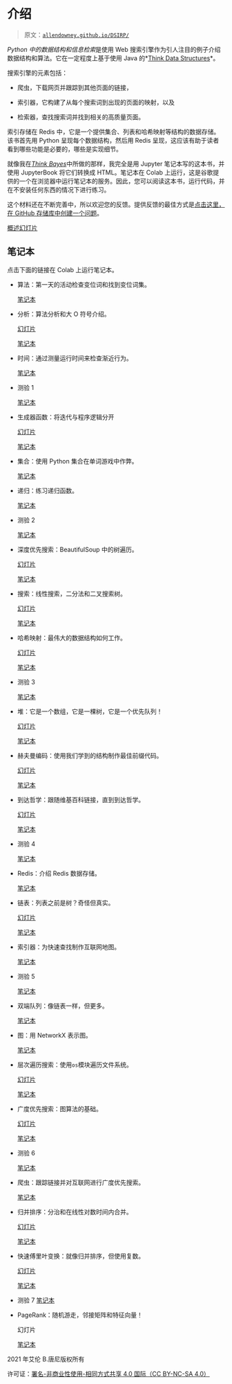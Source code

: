 # 介绍

> 原文：[`allendowney.github.io/DSIRP/`](https://allendowney.github.io/DSIRP/)

*Python 中的数据结构和信息检索*是使用 Web 搜索引擎作为引人注目的例子介绍数据结构和算法。它在一定程度上基于使用 Java 的*[Think Data Structures](https://greenteapress.com/wp/think-data-structures/)*。

搜索引擎的元素包括：

+   爬虫，下载网页并跟踪到其他页面的链接，

+   索引器，它构建了从每个搜索词到出现的页面的映射，以及

+   检索器，查找搜索词并找到相关的高质量页面。

索引存储在 Redis 中，它是一个提供集合、列表和哈希映射等结构的数据存储。该书首先用 Python 呈现每个数据结构，然后用 Redis 呈现，这应该有助于读者看到哪些功能是必要的，哪些是实现细节。

就像我在[*Think Bayes*](https://greenteapress.com/wp/think-bayes/)中所做的那样，我完全是用 Jupyter 笔记本写的这本书，并使用 JupyterBook 将它们转换成 HTML。笔记本在 Colab 上运行，这是谷歌提供的一个在浏览器中运行笔记本的服务。因此，您可以阅读这本书，运行代码，并在不安装任何东西的情况下进行练习。

这个材料还在不断完善中，所以欢迎您的反馈。提供反馈的最佳方式是[点击这里，在 GitHub 存储库中创建一个问题](https://github.com/AllenDowney/DSIRP/issues)。

[概述幻灯片](https://docs.google.com/presentation/d/e/2PACX-1vRFFocqlEH4YAbi8_xgZhfx9cvHFdMkhx_-yQ2aVVqc5quUQlm_mhuu7XoE9UOARsvwDe9X0kcA2DqS/pub)

## 笔记本

点击下面的链接在 Colab 上运行笔记本。

+   算法：第一天的活动检查变位词和找到变位词集。

    [笔记本](https://colab.research.google.com/github/AllenDowney/DSIRP/blob/main/notebooks/algorithms.ipynb)

+   分析：算法分析和大 O 符号介绍。

    [幻灯片](https://docs.google.com/presentation/d/e/2PACX-1vQXYlOUlPPTE9GGR3UBugxYT8n_TcIGR5ttG7Rz_aA8lAFLTCeYUC1HFnQyDQBKPOv6PC7_PQ5Q-xz6/pub)

    [笔记本](https://colab.research.google.com/github/AllenDowney/DSIRP/blob/main/notebooks/analysis.ipynb)

+   时间：通过测量运行时间来检查渐近行为。

    [笔记本](https://colab.research.google.com/github/AllenDowney/DSIRP/blob/main/notebooks/timing.ipynb)

+   测验 1

    [笔记本](https://colab.research.google.com/github/AllenDowney/DSIRP/blob/main/notebooks/quiz01.ipynb)

+   生成器函数：将迭代与程序逻辑分开

    [幻灯片](https://docs.google.com/presentation/d/e/2PACX-1vTOxX01R5LNdEZDqSkiG5YOlJQieAO2bePigUnz6Fx5fiJqTMtpoOzn0ltpaeuWbfLl74vz6YqWUmZK/pub)

    [笔记本](https://colab.research.google.com/github/AllenDowney/DSIRP/blob/main/notebooks/generator.ipynb)

+   集合：使用 Python 集合在单词游戏中作弊。

    [笔记本](https://colab.research.google.com/github/AllenDowney/DSIRP/blob/main/notebooks/set.ipynb)

+   递归：练习递归函数。

    [笔记本](https://colab.research.google.com/github/AllenDowney/DSIRP/blob/main/notebooks/recursion.ipynb)

+   测验 2

    [笔记本](https://colab.research.google.com/github/AllenDowney/DSIRP/blob/main/notebooks/quiz02.ipynb)

+   深度优先搜索：BeautifulSoup 中的树遍历。

    [幻灯片](https://docs.google.com/presentation/d/e/2PACX-1vTQzIt8u_vdwhqeFjPIHUNDFlO0_2-GId567gTbSCtyfQM0nRWjlxbklUhWTGl4KDzVI4_JxcfYRfEa/pub)

    [笔记本](https://colab.research.google.com/github/AllenDowney/DSIRP/blob/main/notebooks/dfs.ipynb)

+   搜索：线性搜索，二分法和二叉搜索树。

    [幻灯片](https://docs.google.com/presentation/d/e/2PACX-1vQItNQPqCoUITZggi-ML-OYZtecevxcsPVvbP1JvW55erx2tXaO3cibTrWE5E8myJ4wqRPLt7xby7ei/pub)

    [笔记本](https://colab.research.google.com/github/AllenDowney/DSIRP/blob/main/notebooks/searching.ipynb)

+   哈希映射：最伟大的数据结构如何工作。

    [幻灯片](https://docs.google.com/presentation/d/e/2PACX-1vQXOQd5jpi4eHfIg9iqPCOSLVFEnaAvAiFhBAGZECl0wZ2XKJdbMSnGZsym8CvVq-IsxvvKu1tB7e2L/pub)

    [笔记本](https://colab.research.google.com/github/AllenDowney/DSIRP/blob/main/notebooks/hashmap.ipynb)

+   测验 3

    [笔记本](https://colab.research.google.com/github/AllenDowney/DSIRP/blob/main/notebooks/quiz03.ipynb)

+   堆：它是一个数组，它是一棵树，它是一个优先队列！

    [幻灯片](https://docs.google.com/presentation/d/e/2PACX-1vQTHKlq7pvrOCgqgPhLodGUtrcA3sFGco4r8O041WvmKLi-JFDfUPpb4X6txEn1qe2RR_xBfvXlXtSD/pub)

    [笔记本](https://colab.research.google.com/github/AllenDowney/DSIRP/blob/main/notebooks/heap.ipynb)

+   赫夫曼编码：使用我们学到的结构制作最佳前缀代码。

    [幻灯片](https://docs.google.com/presentation/d/e/2PACX-1vQjk8Ko3u59qdandz-R_KfmQiHc2oIBk5RcJlWMXubdIMDxYuZpVHqn26jLylm0_eMf_ZJ-rOgnBjpi/pub)

    [笔记本](https://colab.research.google.com/github/AllenDowney/DSIRP/blob/main/notebooks/huffman.ipynb)

+   到达哲学：跟随维基百科链接，直到到达哲学。

    [幻灯片](https://docs.google.com/presentation/d/e/2PACX-1vQKVxHQKnp4LoiDipCvMh6GFRhgdiNFG_fqJ6vOfFb-ai9S1jLLbFvR1Qp4ocaAMNGL2FSaUd3-3H62/pub)

    [笔记本](https://colab.research.google.com/github/AllenDowney/DSIRP/blob/main/notebooks/philosophy.ipynb)

+   测验 4

    [笔记本](https://colab.research.google.com/github/AllenDowney/DSIRP/blob/main/notebooks/quiz04.ipynb)

+   Redis：介绍 Redis 数据存储。

    [笔记本](https://colab.research.google.com/github/AllenDowney/DSIRP/blob/main/notebooks/redis.ipynb)

+   链表：列表之前是树？奇怪但真实。

    [幻灯片](https://docs.google.com/presentation/d/e/2PACX-1vRSKmupEcVRXzH4jj31Zk5To6PrmIej58HviUrbN0a7wKTKBZwdoVHcGSFKvWac-L1w3Js9R6eD33fn/pub)

    [笔记本](https://colab.research.google.com/github/AllenDowney/DSIRP/blob/main/notebooks/linked_list.ipynb)

+   索引器：为快速查找制作互联网地图。

    [笔记本](https://colab.research.google.com/github/AllenDowney/DSIRP/blob/main/notebooks/indexer.ipynb)

+   测验 5

    [笔记本](https://colab.research.google.com/github/AllenDowney/DSIRP/blob/main/notebooks/quiz05.ipynb)

+   双端队列：像链表一样，但更多。

    [笔记本](https://colab.research.google.com/github/AllenDowney/DSIRP/blob/main/notebooks/deque.ipynb)

+   图：用 NetworkX 表示图。

    [笔记本](https://colab.research.google.com/github/AllenDowney/DSIRP/blob/main/notebooks/graph.ipynb)

+   层次遍历搜索：使用`os`模块遍历文件系统。

    [幻灯片](https://docs.google.com/presentation/d/e/2PACX-1vQT31xIq3pY-JF9J2RezS-i3528RM-NSpa67PN3wjfNF_6T0uUw_pV253lFKCB7pc_zXsnglXKOU2Pw/pub)

    [笔记本](https://colab.research.google.com/github/AllenDowney/DSIRP/blob/main/notebooks/level_order.ipynb)

+   广度优先搜索：图算法的基础。

    [幻灯片](https://docs.google.com/presentation/d/e/2PACX-1vRXakv4ZkGq648UwqRCXUkmqUFwGx4kJ4OskY6F9_busCH2aXPjZKKsQhGP4ESdJJNDq8bJowB9zLJb/pub)

    [笔记本](https://colab.research.google.com/github/AllenDowney/DSIRP/blob/main/notebooks/bfs.ipynb)

+   测验 6

    [笔记本](https://colab.research.google.com/github/AllenDowney/DSIRP/blob/main/notebooks/quiz06.ipynb)

+   爬虫：跟踪链接并对互联网进行广度优先搜索。

    [笔记本](https://colab.research.google.com/github/AllenDowney/DSIRP/blob/main/notebooks/crawler.ipynb)

+   归并排序：分治和在线性对数时间内合并。

    [幻灯片](https://docs.google.com/presentation/d/e/2PACX-1vQbgVZohGR3tSm7LtnYVravKt_za_70Egy4hQwpGeLsjvhfmG16QfBjhph991EsIWsrfyABsRMmMAMk/pub)

    [笔记本](https://colab.research.google.com/github/AllenDowney/DSIRP/blob/main/notebooks/mergesort.ipynb)

+   快速傅里叶变换：就像归并排序，但使用复数。

    [幻灯片](https://docs.google.com/presentation/d/e/2PACX-1vRuShFoETvJiCPAiM1xbxDBIM6MaXh2kMpjYB3FvRB4xzYsfi3vgZYgoQbxtGq8ODLjC8qhwn17f2_V/pub)

    [笔记本](https://colab.research.google.com/github/AllenDowney/DSIRP/blob/main/notebooks/fft.ipynb)

+   测验 7 [笔记本](https://colab.research.google.com/github/AllenDowney/DSIRP/blob/main/notebooks/quiz07.ipynb)

+   PageRank：随机游走，邻接矩阵和特征向量！

    幻灯片

    [笔记本](https://colab.research.google.com/github/AllenDowney/DSIRP/blob/main/notebooks/pagerank.ipynb)

2021 年艾伦 B.唐尼版权所有

许可证：[署名-非商业性使用-相同方式共享 4.0 国际（CC BY-NC-SA 4.0）](https://creativecommons.org/licenses/by-nc-sa/4.0/)
